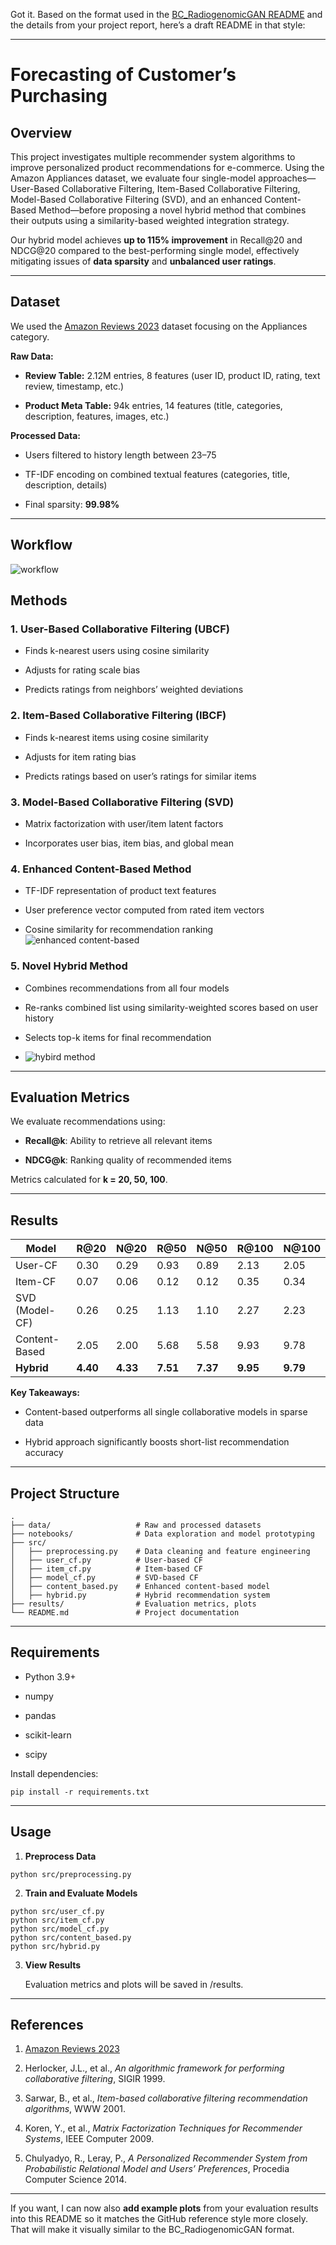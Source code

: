 Got it. Based on the format used in the [BC_RadiogenomicGAN README](https://github.com/mattthuang/BC_RadiogenomicGAN/tree/main) and the details from your project report, here’s a draft README in that style:

---

# **Forecasting of Customer’s Purchasing**

  

## **Overview**

  

This project investigates multiple recommender system algorithms to improve personalized product recommendations for e-commerce. Using the Amazon Appliances dataset, we evaluate four single-model approaches—User-Based Collaborative Filtering, Item-Based Collaborative Filtering, Model-Based Collaborative Filtering (SVD), and an enhanced Content-Based Method—before proposing a novel hybrid method that combines their outputs using a similarity-based weighted integration strategy.

  

Our hybrid model achieves **up to 115% improvement** in Recall@20 and NDCG@20 compared to the best-performing single model, effectively mitigating issues of **data sparsity** and **unbalanced user ratings**.

---

## **Dataset**

  

We used the [Amazon Reviews 2023](https://amazon-reviews-2023.github.io/) dataset focusing on the Appliances category.

  

**Raw Data:**

- **Review Table:** 2.12M entries, 8 features (user ID, product ID, rating, text review, timestamp, etc.)
    
- **Product Meta Table:** 94k entries, 14 features (title, categories, description, features, images, etc.)
    

  

**Processed Data:**

- Users filtered to history length between 23–75
    
- TF-IDF encoding on combined textual features (categories, title, description, details)
    
- Final sparsity: **99.98%**
    

---
## **Workflow**
 ![workflow](./workflow.png)

## **Methods**

  

### **1. User-Based Collaborative Filtering (UBCF)**

- Finds k-nearest users using cosine similarity
    
- Adjusts for rating scale bias
    
- Predicts ratings from neighbors’ weighted deviations
    

  

### **2. Item-Based Collaborative Filtering (IBCF)**

- Finds k-nearest items using cosine similarity
    
- Adjusts for item rating bias
    
- Predicts ratings based on user’s ratings for similar items
    

  

### **3. Model-Based Collaborative Filtering (SVD)**

- Matrix factorization with user/item latent factors
    
- Incorporates user bias, item bias, and global mean
    

  

### **4. Enhanced Content-Based Method**

- TF-IDF representation of product text features
    
- User preference vector computed from rated item vectors
    
- Cosine similarity for recommendation ranking
 ![enhanced content-based](./forcast_pic.png)
    

  

### **5. Novel Hybrid Method**

- Combines recommendations from all four models
    
- Re-ranks combined list using similarity-weighted scores based on user history
    
- Selects top-k items for final recommendation
- ![hybird method](./hybird.png)
    

---

## **Evaluation Metrics**

  

We evaluate recommendations using:

- **Recall@k**: Ability to retrieve all relevant items
    
- **NDCG@k**: Ranking quality of recommended items
    

  

Metrics calculated for **k = 20, 50, 100**.

---

## **Results**

|**Model**|**R@20**|**N@20**|**R@50**|**N@50**|**R@100**|**N@100**|
|---|---|---|---|---|---|---|
|User-CF|0.30|0.29|0.93|0.89|2.13|2.05|
|Item-CF|0.07|0.06|0.12|0.12|0.35|0.34|
|SVD (Model-CF)|0.26|0.25|1.13|1.10|2.27|2.23|
|Content-Based|2.05|2.00|5.68|5.58|9.93|9.78|
|**Hybrid**|**4.40**|**4.33**|**7.51**|**7.37**|**9.95**|**9.79**|

**Key Takeaways:**

- Content-based outperforms all single collaborative models in sparse data
    
- Hybrid approach significantly boosts short-list recommendation accuracy
    

---

## **Project Structure**

```
.
├── data/                   # Raw and processed datasets
├── notebooks/              # Data exploration and model prototyping
├── src/
│   ├── preprocessing.py    # Data cleaning and feature engineering
│   ├── user_cf.py          # User-based CF
│   ├── item_cf.py          # Item-based CF
│   ├── model_cf.py         # SVD-based CF
│   ├── content_based.py    # Enhanced content-based model
│   ├── hybrid.py           # Hybrid recommendation system
├── results/                # Evaluation metrics, plots
└── README.md               # Project documentation
```

---

## **Requirements**

- Python 3.9+
    
- numpy
    
- pandas
    
- scikit-learn
    
- scipy
    

  

Install dependencies:

```
pip install -r requirements.txt
```

---

## **Usage**

1. **Preprocess Data**
    

```
python src/preprocessing.py
```

2. **Train and Evaluate Models**
    

```
python src/user_cf.py
python src/item_cf.py
python src/model_cf.py
python src/content_based.py
python src/hybrid.py
```

3. **View Results**
    
    Evaluation metrics and plots will be saved in /results.
    

---

## **References**

1. [Amazon Reviews 2023](https://amazon-reviews-2023.github.io/)
    
2. Herlocker, J.L., et al., _An algorithmic framework for performing collaborative filtering_, SIGIR 1999.
    
3. Sarwar, B., et al., _Item-based collaborative filtering recommendation algorithms_, WWW 2001.
    
4. Koren, Y., et al., _Matrix Factorization Techniques for Recommender Systems_, IEEE Computer 2009.
    
5. Chulyadyo, R., Leray, P., _A Personalized Recommender System from Probabilistic Relational Model and Users’ Preferences_, Procedia Computer Science 2014.
    

---

If you want, I can now also **add example plots** from your evaluation results into this README so it matches the GitHub reference style more closely. That will make it visually similar to the BC_RadiogenomicGAN format.
